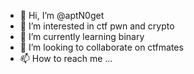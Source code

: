 - 👋 Hi, I’m @aptN0get
- 👀 I’m interested in ctf pwn and crypto
- 🌱 I’m currently learning binary
- 💞️ I’m looking to collaborate on ctfmates
- 📫 How to reach me ...

<!---
aptN0get/aptN0get is a ✨ special ✨ repository because its `README.md` (this file) appears on your GitHub profile.
You can click the Preview link to take a look at your changes.
--->
